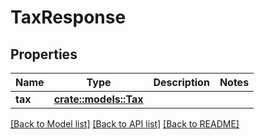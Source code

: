 # TaxResponse

## Properties

Name | Type | Description | Notes
------------ | ------------- | ------------- | -------------
**tax** | [**crate::models::Tax**](tax.md) |  | 

[[Back to Model list]](../README.md#documentation-for-models) [[Back to API list]](../README.md#documentation-for-api-endpoints) [[Back to README]](../README.md)


